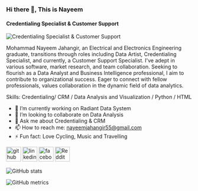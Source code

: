 ### Hi there 👋, This is Nayeem
#### Credentialing Specialist & Customer Support
![Credentialing Specialist & Customer Support](https://scontent.fdac155-1.fna.fbcdn.net/v/t1.6435-9/74585064_2425443991043995_5256540714715578368_n.jpg?_nc_cat=104&ccb=1-7&_nc_sid=5f2048&_nc_ohc=BAL2SbrB5r0Ab6RWozN&_nc_ht=scontent.fdac155-1.fna&oh=00_AfCW3Bl4EhW6bMVoUkWDbVUH4wv_Ub095s-SE4_31snpew&oe=6652DE84)

Mohammad Nayeem Jahangir, an Electrical and Electronics Engineering graduate, transitions through roles including Data Artist, Credentialing Specialist, and currently, a Customer Support Specialist. I've adept in various software, market research, and team collaboration. Seeking to flourish as a Data Analyst and Business Intelligence professional, I aim to contribute to organizational success. Eager to connect with fellow professionals, values collaboration in the dynamic field of data analytics.

Skills: Credentialing/ CRM / Data Analysis and Visualization / Python / HTML

- 🔭 I’m currently working on Radiant Data System 
- 👯 I’m looking to collaborate on Data Analysis 
- 💬 Ask me about Credentialing & CRM 
- 📫 How to reach me: nayeemjahangir55@gmail.com 
- ⚡ Fun fact: Love Cycling, Music and Travelling  


[<img src='https://cdn.jsdelivr.net/npm/simple-icons@3.0.1/icons/github.svg' alt='github' height='40'>](https://github.com/Mohammad-Nayeem-Jahangir)  [<img src='https://cdn.jsdelivr.net/npm/simple-icons@3.0.1/icons/linkedin.svg' alt='linkedin' height='40'>](https://www.linkedin.com/in/https://www.linkedin.com/in/mohammad-nayeem-jahangir//)  [<img src='https://cdn.jsdelivr.net/npm/simple-icons@3.0.1/icons/facebook.svg' alt='facebook' height='40'>](https://www.facebook.com/https://www.facebook.com/destructor.pilot/)  [<img src='https://cdn.jsdelivr.net/npm/simple-icons@3.0.1/icons/reddit.svg' alt='Reddit' height='40'>](https://www.reddit.com/user/https://www.reddit.com/user/Brilliant_Pea_293/)  

![GitHub stats](https://github-readme-stats.vercel.app/api?username=Mohammad-Nayeem-Jahangir&show_icons=true&count_private=true)  

![GitHub metrics](https://metrics.lecoq.io/Mohammad-Nayeem-Jahangir)  

